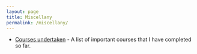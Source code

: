 ```yaml
---
layout: page
title: Miscellany
permalink: /miscellany/
---
```


<ul>
 	<li><a href="courses">Courses undertaken</a> - A list of important courses that I have completed so far.</li>
<!--	<li><a href="extracurricular">Extracurriculars</a> - A glimpse into my non-academic life!</li>
	<li><a href="travel">Travel</a> - Some moments from my trips to beautiful places around the world.</li> -->
</ul>

<!--You can add other topics by editing `miscellany.md` and `_data/menu.yml`. -->
